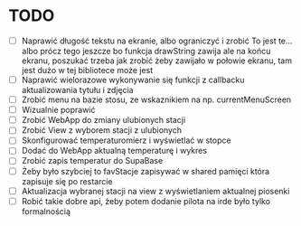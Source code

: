 # TODO

- [ ] Naprawić długość tekstu na ekranie, albo ograniczyć i zrobić To jest te... albo prócz tego jeszcze bo funkcja drawString zawija ale na końcu ekranu, poszukać trzeba jak zrobić żeby zawijało w połowie ekranu, tam jest dużo w tej bibliotece może jest
- [ ] Naprawić wielorazowe wykonywanie się funkcji z callbacku aktualizowania tytułu i zdjęcia
- [ ] Zrobić menu na bazie stosu, ze wskaznikiem na np. currentMenuScreen
- [ ] Wizualnie poprawić
- [ ] Zrobić WebApp do zmiany ulubionych stacji
- [ ] Zrobić View z wyborem stacji z ulubionych
- [ ] Skonfigurować temperaturomierz i wyświetlać w stopce
- [ ] Dodać do WebApp aktualną temperaturę i wykres
- [ ] Zrobić zapis temperatur do SupaBase
- [ ] Żeby było szybciej to favStacje zapisywać w shared pamięci która zapisuje się po restarcie
- [ ] Aktualizacja wybranej stacji na view z wyświetlaniem aktualnej piosenki
- [ ] Robić takie dobre api, żeby potem dodanie pilota na irde było tylko formalnością
